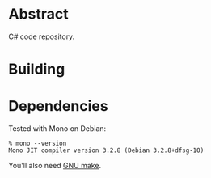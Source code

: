 # Abstract

C# code repository.

# Building

# Dependencies

Tested with Mono on Debian:

    % mono --version
    Mono JIT compiler version 3.2.8 (Debian 3.2.8+dfsg-10)

You'll also need [GNU make](https://www.gnu.org/software/make/).

